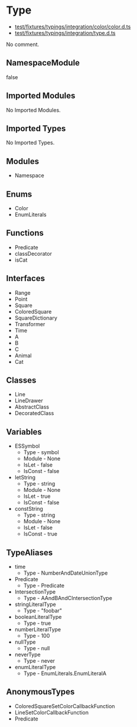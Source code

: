 # Type

* [test/fixtures/typings/integration/color/color.d.ts](/test/fixtures/typings/integration/color/color.d.ts#L1)
* [test/fixtures/typings/integration/type.d.ts](/test/fixtures/typings/integration/type.d.ts#L9)

No comment.

## NamespaceModule

false

## Imported Modules

No Imported Modules.

## Imported Types

No Imported Types.

## Modules

* Namespace

## Enums

* Color
* EnumLiterals

## Functions

* Predicate
* classDecorator
* isCat

## Interfaces

* Range
* Point
* Square
* ColoredSquare
* SquareDictionary
* Transformer
* Time
* A
* B
* C
* Animal
* Cat

## Classes

* Line
* LineDrawer
* AbstractClass
* DecoratedClass

## Variables

* ESSymbol
  * Type - symbol
  * Module - None
  * IsLet - false
  * IsConst - false
* letString
  * Type - string
  * Module - None
  * IsLet - true
  * IsConst - false
* constString
  * Type - string
  * Module - None
  * IsLet - false
  * IsConst - true

## TypeAliases

* time
  * Type - NumberAndDateUnionType
* Predicate
  * Type - Predicate
* IntersectionType
  * Type - AAndBAndCIntersectionType
* stringLiteralType
  * Type - &quot;foobar&quot;
* booleanLiteralType
  * Type - true
* numberLiteralType
  * Type - 100
* nullType
  * Type - null
* neverType
  * Type - never
* enumLiteralType
  * Type - EnumLiterals.EnumLiteralA

## AnonymousTypes

* ColoredSquareSetColorCallbackFunction
* LineSetColorCallbackFunction
* Predicate
